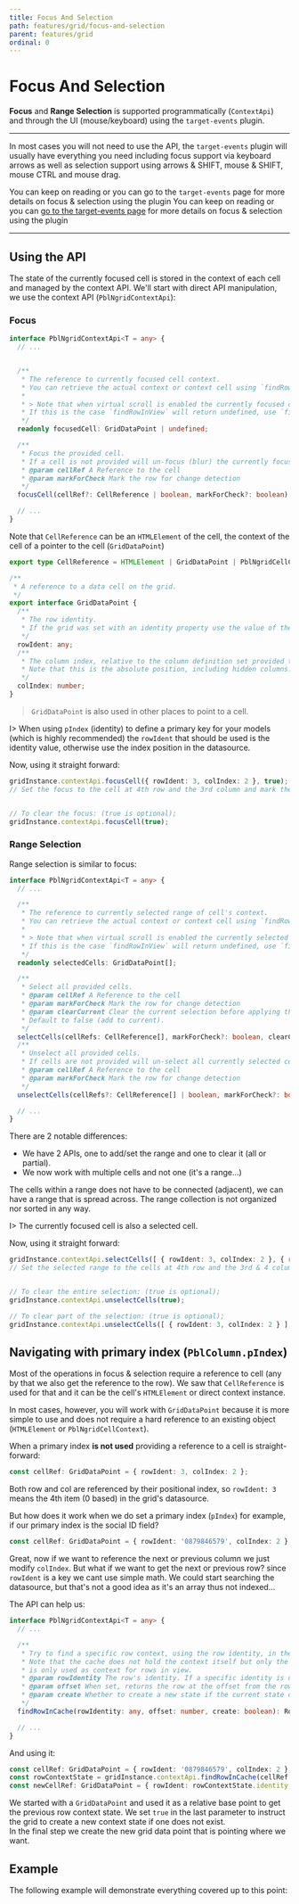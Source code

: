 ```yaml
---
title: Focus And Selection
path: features/grid/focus-and-selection
parent: features/grid
ordinal: 0
---
```

# Focus And Selection

**Focus** and **Range Selection** is supported programmatically (`ContextApi`) and through the UI (mouse/keyboard) using the `target-events` plugin.

---

In most cases you will not need to use the API, the `target-events` plugin will usually have everything you need
including focus support via keyboard arrows as well as selection support using arrows & SHIFT, mouse & SHIFT, mouse   CTRL and mouse drag.

You can keep on reading or you can go to the `target-events` page for more details on focus & selection using the plugin
You can keep on reading or you can [go to the target-events page](../../built-in-plugins/target-events) for more details on focus & selection using the plugin

---

## Using the API

The state of the currently focused cell is stored in the context of each cell and managed by the context API.
We'll start with direct API manipulation, we use the context API (`PblNgridContextApi`):

### Focus

```typescript
interface PblNgridContextApi<T = any> {
  // ...


  /**
   * The reference to currently focused cell context.
   * You can retrieve the actual context or context cell using `findRowInView` and / or `findRowInCache`.
   *
   * > Note that when virtual scroll is enabled the currently focused cell does not have to exist in the view.
   * If this is the case `findRowInView` will return undefined, use `findRowInCache` instead.
   */
  readonly focusedCell: GridDataPoint | undefined;

  /**
   * Focus the provided cell.
   * If a cell is not provided will un-focus (blur) the currently focused cell (if there is one).
   * @param cellRef A Reference to the cell
   * @param markForCheck Mark the row for change detection
   */
  focusCell(cellRef?: CellReference | boolean, markForCheck?: boolean): void;

  // ...
}
```

Note that `CellReference` can be an `HTMLElement` of the cell, the context of the cell of a pointer to the cell (`GridDataPoint`)

```typescript
export type CellReference = HTMLElement | GridDataPoint | PblNgridCellContext;

/**
 * A reference to a data cell on the grid.
 */
export interface GridDataPoint {
  /**
   * The row identity.
   * If the grid was set with an identity property use the value of the identity otherwise, use the location of the row in the datasource.
   */
  rowIdent: any;
  /**
   * The column index, relative to the column definition set provided to the grid.
   * Note that this is the absolute position, including hidden columns.
   */
  colIndex: number;
}
```

> `GridDataPoint` is also used in other places to point to a cell.

I> When using `pIndex` (identity) to define a primary key for your models (which is highly recommended) the `rowIdent` that should be used is
the identity value, otherwise use the index position in the datasource.

Now, using it straight forward:

```typescript
gridInstance.contextApi.focusCell({ rowIdent: 3, colIndex: 2 }, true);
// Set the focus to the cell at 4th row and the 3rd column and mark the row to change detection.


// To clear the focus: (true is optional);
gridInstance.contextApi.focusCell(true);
```

### Range Selection

Range selection is similar to focus:

```typescript
interface PblNgridContextApi<T = any> {
  // ...

  /**
   * The reference to currently selected range of cell's context.
   * You can retrieve the actual context or context cell using `findRowInView` and / or `findRowInCache`.
   *
   * > Note that when virtual scroll is enabled the currently selected cells does not have to exist in the view.
   * If this is the case `findRowInView` will return undefined, use `findRowInCache` instead.
   */
  readonly selectedCells: GridDataPoint[];

  /**
   * Select all provided cells.
   * @param cellRef A Reference to the cell
   * @param markForCheck Mark the row for change detection
   * @param clearCurrent Clear the current selection before applying the new selection.
   * Default to false (add to current).
   */
  selectCells(cellRefs: CellReference[], markForCheck?: boolean, clearCurrent?: boolean): void;
  /**
   * Unselect all provided cells.
   * If cells are not provided will un-select all currently selected cells.
   * @param cellRef A Reference to the cell
   * @param markForCheck Mark the row for change detection
   */
  unselectCells(cellRefs?: CellReference[] | boolean, markForCheck?: boolean): void;

  // ...
}
```

There are 2 notable differences:

- We have 2 APIs, one to add/set the range and one to clear it (all or partial).
- We now work with multiple cells and not one (it's a range...)

The cells within a range does not have to be connected (adjacent), we can have a range that is spread across. The range collection is
not organized nor sorted in any way.

I> The currently focused cell is also a selected cell.

Now, using it straight forward:

```typescript
gridInstance.contextApi.selectCells([ { rowIdent: 3, colIndex: 2 }, { rowIdent: 3, colIndex: 3 } ], true);
// Set the selected range to the cells at 4th row and the 3rd & 4 columns and mark the row to change detection.


// To clear the entire selection: (true is optional);
gridInstance.contextApi.unselectCells(true);

// To clear part of the selection: (true is optional);
gridInstance.contextApi.unselectCells([ { rowIdent: 3, colIndex: 2 } ], true);
```

## Navigating with primary index (`PblColumn.pIndex`)

Most of the operations in focus & selection require a reference to cell (any by that we also get the reference to the row).
We saw that `CellReference` is used for that and it can be the cell's `HTMLElement` or direct context instance.

In most cases, however, you will work with `GridDataPoint` because it is more simple to use and does not require a hard reference to an
existing object (`HTMLElement` or `PblNgridCellContext`).

When a primary index **is not used** providing a reference to a cell is straight-forward:

```typescript
const cellRef: GridDataPoint = { rowIdent: 3, colIndex: 2 };
```

Both row and col are referenced by their positional index, so `rowIdent: 3` means the 4th item (0 based) in the grid's datasource.

But how does it work when we do set a primary index (`pIndex`) for example, if our primary index is the social ID field?

```typescript
const cellRef: GridDataPoint = { rowIdent: '0879846579', colIndex: 2 };
```

Great, now if we want to reference the next or previous column we just modify `colIndex`.
But what if we want to get the next or previous row? since `rowIdent` is a key we cant use simple math.
We could start searching the datasource, but that's not a good idea as it's an array thus not indexed...

The API can help us:

```typescript
interface PblNgridContextApi<T = any> {
  // ...

  /**
   * Try to find a specific row context, using the row identity, in the context cache.
   * Note that the cache does not hold the context itself but only the state that can later be used to retrieve a context instance. The context instance
   * is only used as context for rows in view.
   * @param rowIdentity The row's identity. If a specific identity is used, please provide it otherwise provide the index of the row in the datasource.
   * @param offset When set, returns the row at the offset from the row with the provided row identity. Can be any numeric value (e.g 5, -6, 4).
   * @param create Whether to create a new state if the current state does not exist.
   */
  findRowInCache(rowIdentity: any, offset: number, create: boolean): RowContextState<T> | undefined;

  // ...
}
```

And using it:

```typescript
const cellRef: GridDataPoint = { rowIdent: '0879846579', colIndex: 2 };
const rowContextState = gridInstance.contextApi.findRowInCache(cellRef.rowIdent, -1, true);
const newCellRef: GridDataPoint = { rowIdent: rowContextState.identity, colIndex: cellRef.colIndex };
```

We started with a `GridDataPoint` and used it as a relative base point to get the previous row context state.
We set `true` in the last parameter to instruct the grid to create a new context state if one does not exist.  
In the final step we create the new grid data point that is pointing where we want.

## Example

The following example will demonstrate everything covered up to this point:

<div pbl-example-view="pbl-focus-and-selection-example"></div>
